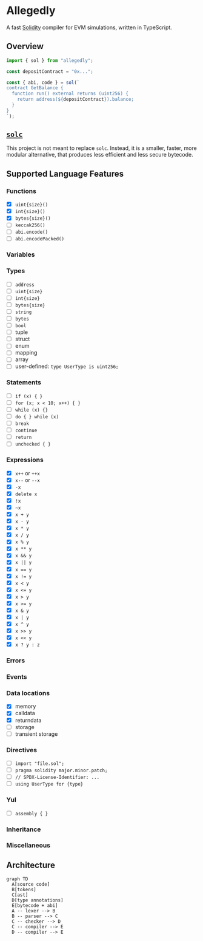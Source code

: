 # Allegedly

A fast [Solidity](https://soliditylang.org) compiler for EVM simulations, written in TypeScript.

## Overview

```ts
import { sol } from "allegedly";

const depositContract = "0x...";

const { abi, code } = sol(`
contract GetBalance {
  function run() external returns (uint256) {
    return address(${depositContract}).balance;  
  }
}
`);
```

## [`solc`](https://github.com/ethereum/solidity)

This project is not meant to replace `solc`. Instead, it is a smaller, faster, more modular alternative, that produces less efficient and less secure bytecode.

## Supported Language Features

### Functions

- [x] `uint{size}()`
- [x] `int{size}()`
- [x] `bytes{size}()`
- [ ] `keccak256()`
- [ ] `abi.encode()`
- [ ] `abi.encodePacked()`

### Variables

### Types

- [ ] `address`
- [ ] `uint{size}`
- [ ] `int{size}`
- [ ] `bytes{size}`
- [ ] `string`
- [ ] `bytes`
- [ ] `bool`
- [ ] tuple
- [ ] struct
- [ ] enum
- [ ] mapping
- [ ] array
- [ ] user-defined: `type UserType is uint256;`

### Statements

- [ ] `if (x) { }`
- [ ] `for (x; x < 10; x++) { }`
- [ ] `while (x) {}`
- [ ] `do { } while (x)`
- [ ] `break`
- [ ] `continue`
- [ ] `return`
- [ ] `unchecked { }`

### Expressions

- [x] `x++` or `++x`
- [x] `x--` or `--x`
- [x] `-x`
- [x] `delete x`
- [x] `!x`
- [x] `~x`
- [x] `x + y`
- [x] `x - y`
- [x] `x * y`
- [x] `x / y`
- [x] `x % y`
- [x] `x ** y`
- [x] `x && y`
- [x] `x || y`
- [x] `x == y`
- [x] `x != y`
- [x] `x < y`
- [x] `x <= y`
- [x] `x > y`
- [x] `x >= y`
- [x] `x & y`
- [x] `x | y`
- [x] `x ^ y`
- [x] `x >> y`
- [x] `x << y`
- [x] `x ? y : z`

### Errors

### Events

### Data locations

- [x] memory
- [x] calldata
- [x] returndata
- [ ] storage
- [ ] transient storage

### Directives

- [ ] `import "file.sol";`
- [ ] `pragma solidity major.minor.patch;`
- [ ] `// SPDX-License-Identifier: ...`
- [ ] `using UserType for {type}`

### Yul

- [ ] `assembly { }`

### Inheritance

### Miscellaneous

## Architecture

```mermaid
graph TD
  A[source code]
  B[tokens]
  C[ast]
  D[type annotations]
  E[bytecode + abi]
  A -- lexer --> B
  B -- parser --> C
  C -- checker --> D
  C -- compiler --> E
  D -- compiler --> E
```
